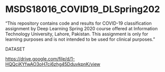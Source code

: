 # MSDS18016_COVID19_DLSpring202
“This repository contains code and results for COVID-19 classification assignment by Deep Learning Spring 2020 course offered at Information Technology University, Lahore, Pakistan. This assignment is only for learning purposes and is not intended to be used for clinical purposes.”


DATASET

https://drive.google.com/file/d/1-HQQciKYfwAO3oH7ci6zhg45DduvkpnK/view
